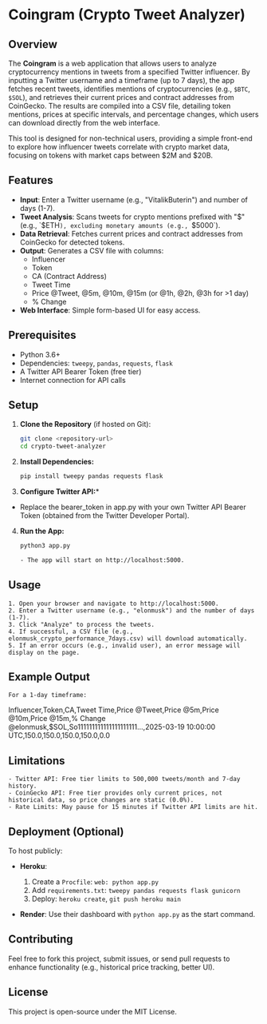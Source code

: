 # Coingram (Crypto Tweet Analyzer)

## Overview

The **Coingram** is a web application that allows users to analyze cryptocurrency mentions in tweets from a specified Twitter influencer. By inputting a Twitter username and a timeframe (up to 7 days), the app fetches recent tweets, identifies mentions of cryptocurrencies (e.g., `$BTC`, `$SOL`), and retrieves their current prices and contract addresses from CoinGecko. The results are compiled into a CSV file, detailing token mentions, prices at specific intervals, and percentage changes, which users can download directly from the web interface.

This tool is designed for non-technical users, providing a simple front-end to explore how influencer tweets correlate with crypto market data, focusing on tokens with market caps between $2M and $20B.

## Features

- **Input**: Enter a Twitter username (e.g., "VitalikButerin") and number of days (1-7).
- **Tweet Analysis**: Scans tweets for crypto mentions prefixed with "$" (e.g., `$ETH`), excluding monetary amounts (e.g., `$5000`).
- **Data Retrieval**: Fetches current prices and contract addresses from CoinGecko for detected tokens.
- **Output**: Generates a CSV file with columns:
  - Influencer
  - Token
  - CA (Contract Address)
  - Tweet Time
  - Price @Tweet, @5m, @10m, @15m (or @1h, @2h, @3h for >1 day)
  - % Change
- **Web Interface**: Simple form-based UI for easy access.

## Prerequisites

- Python 3.6+
- Dependencies: `tweepy`, `pandas`, `requests`, `flask`
- A Twitter API Bearer Token (free tier)
- Internet connection for API calls

## Setup

1. **Clone the Repository** (if hosted on Git):
   ```bash
   git clone <repository-url>
   cd crypto-tweet-analyzer

2. **Install Dependencies:**
    ```bash
    pip install tweepy pandas requests flask

3. **Configure Twitter API:***
- Replace the bearer_token in app.py with your own Twitter API Bearer Token (obtained from the Twitter Developer Portal).

4. **Run the App:**
    ```bash
    python3 app.py

    - The app will start on http://localhost:5000.

## Usage
    1. Open your browser and navigate to http://localhost:5000.
    2. Enter a Twitter username (e.g., "elonmusk") and the number of days (1-7).
    3. Click "Analyze" to process the tweets.
    4. If successful, a CSV file (e.g., elonmusk_crypto_performance_7days.csv) will download automatically.
    5. If an error occurs (e.g., invalid user), an error message will display on the page.

## Example Output
    For a 1-day timeframe:

Influencer,Token,CA,Tweet Time,Price @Tweet,Price @5m,Price @10m,Price @15m,% Change
@elonmusk,$SOL,So111111111111111111111...,2025-03-19 10:00:00 UTC,150.0,150.0,150.0,150.0,0.0

## Limitations
    - Twitter API: Free tier limits to 500,000 tweets/month and 7-day history.
    - CoinGecko API: Free tier provides only current prices, not historical data, so price changes are static (0.0%).
    - Rate Limits: May pause for 15 minutes if Twitter API limits are hit.

## Deployment (Optional)

To host publicly:

- **Heroku**:
  1. Create a `Procfile`: `web: python app.py`
  2. Add `requirements.txt`: `tweepy pandas requests flask gunicorn`
  3. Deploy: `heroku create`, `git push heroku main`

- **Render**: Use their dashboard with `python app.py` as the start command.

## Contributing
Feel free to fork this project, submit issues, or send pull requests to enhance functionality (e.g., historical price tracking, better UI).

## License
This project is open-source under the MIT License.

